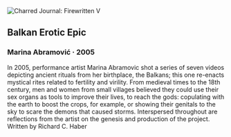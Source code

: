 <div class="artwork-of-the-day">
  <div class="container">
    <div class="img-wrapper">
      <img
        src="https://uploads8.wikiart.org/00238/images/marina-abramovic/bee.jpg!Large.jpg"
        alt="Charred Journal: Firewritten V" />
    </div>
    <div class="artwork-detail">
      <div class="artwork-origin"> 
        <h2 class="artwork-name">Balkan Erotic Epic</h2>
        <h3 class="artist">
          Marina Abramović
                    ·  2005
        </h3>
      </div>
      <p class="description">
        <span class="artwork-description-text ng-binding" ng-bind-html="viewModel.ArtworkOfTheDay.Description | unsafe">In 2005, performance artist Marina Abramovic shot a series of seven videos depicting ancient rituals from her birthplace, the Balkans; this one re-enacts mystical rites related to fertility and virility. From medieval times to the 18th century, men and women from small villages believed they could use their sex organs as tools to improve their lives, to reach the gods: copulating with the earth to boost the crops, for example, or showing their genitals to the sky to scare the demons that caused storms. Interspersed throughout are reflections from the artist on the genesis and production of the project. Written by Richard C. Haber</span>
                        <div class="text-shadow-container" ng-show="showShadow" style=""></div>
      </p>
    </div>
  </div>

</div>
